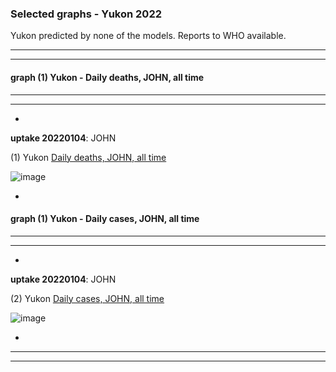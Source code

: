 ### Selected graphs - Yukon 2022

Yukon predicted by none of the models. Reports to WHO available.


  
**** 
****  

  
  
  
#### graph (1) Yukon - Daily deaths, JOHN, all time

****
****  




*

**uptake 20220104**: JOHN

(1) Yukon [Daily deaths, JOHN, all time](https://github.com/pourmalek/CovidVisualizedCountry/blob/main/20220104/output/JOHN/graph%201%20c%20COVID-19%20daily%20deaths%2C%20Canada%2C%20Yukon%2C%20Johns%20Hopkins.pdf)

![image](https://user-images.githubusercontent.com/30849720/148294394-a4764c70-1df4-4f87-b57d-636750bac4dc.png)
 
*








#### graph (1) Yukon - Daily cases, JOHN, all time

****
****  




*

**uptake 20220104**: JOHN

(2) Yukon [Daily cases, JOHN, all time](https://github.com/pourmalek/CovidVisualizedCountry/blob/main/20220104/output/JOHN/graph%202%20c%20COVID-19%20daily%20cases%2C%20Canada%2C%20Yukon%2C%20Johns%20Hopkins.pdf)

![image](https://user-images.githubusercontent.com/30849720/148294469-a4902145-6fd8-4eb5-a625-245894a0b14d.png)
 
*



****
****
